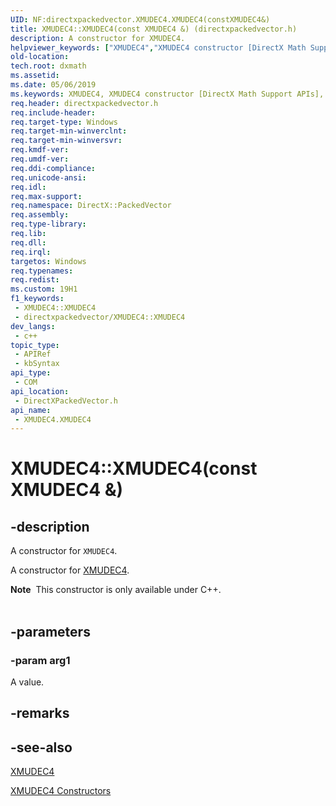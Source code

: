 ```yaml
---
UID: NF:directxpackedvector.XMUDEC4.XMUDEC4(constXMUDEC4&)
title: XMUDEC4::XMUDEC4(const XMUDEC4 &) (directxpackedvector.h)
description: A constructor for XMUDEC4.
helpviewer_keywords: ["XMUDEC4","XMUDEC4 constructor [DirectX Math Support APIs]","XMUDEC4 constructor [DirectX Math Support APIs]","XMUDEC4 structure","XMUDEC4 structure [DirectX Math Support APIs]","XMUDEC4 constructor","XMUDEC4.XMUDEC4","XMUDEC4.XMUDEC4()","XMUDEC4.XMUDEC4(const XMUDEC4 &)","XMUDEC4::XMUDEC4","XMUDEC4::XMUDEC4(const XMUDEC4 &)","dxmath.xmudec4_ctor_1"]
old-location: 
tech.root: dxmath
ms.assetid: 
ms.date: 05/06/2019
ms.keywords: XMUDEC4, XMUDEC4 constructor [DirectX Math Support APIs], XMUDEC4 constructor [DirectX Math Support APIs],XMUDEC4 structure, XMUDEC4 structure [DirectX Math Support APIs],XMUDEC4 constructor, XMUDEC4.XMUDEC4, XMUDEC4.XMUDEC4(), XMUDEC4.XMUDEC4(const XMUDEC4 &), XMUDEC4::XMUDEC4, XMUDEC4::XMUDEC4(const XMUDEC4 &), dxmath.xmudec4_ctor_1
req.header: directxpackedvector.h
req.include-header: 
req.target-type: Windows
req.target-min-winverclnt: 
req.target-min-winversvr: 
req.kmdf-ver: 
req.umdf-ver: 
req.ddi-compliance: 
req.unicode-ansi: 
req.idl: 
req.max-support: 
req.namespace: DirectX::PackedVector
req.assembly: 
req.type-library: 
req.lib: 
req.dll: 
req.irql: 
targetos: Windows
req.typenames: 
req.redist: 
ms.custom: 19H1
f1_keywords:
 - XMUDEC4::XMUDEC4
 - directxpackedvector/XMUDEC4::XMUDEC4
dev_langs:
 - c++
topic_type:
 - APIRef
 - kbSyntax
api_type:
 - COM
api_location:
 - DirectXPackedVector.h
api_name:
 - XMUDEC4.XMUDEC4
---
```


# XMUDEC4::XMUDEC4(const XMUDEC4 &)


## -description

A constructor for <code>XMUDEC4</code>.

A constructor for <a href="https://docs.microsoft.com/windows/desktop/api/directxpackedvector/ns-directxpackedvector-xmudec4">XMUDEC4</a>.

<div class="alert"><b>Note</b>  This constructor is only available under C++.</div><div> </div>

## -parameters

### -param arg1

A value.

## -remarks

## -see-also

<a href="https://docs.microsoft.com/windows/desktop/api/directxpackedvector/ns-directxpackedvector-xmudec4">XMUDEC4</a>

<a href="https://docs.microsoft.com/windows/desktop/dxmath/xmudec4-ctor">XMUDEC4 Constructors</a>

